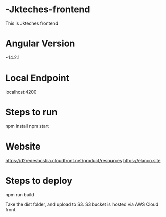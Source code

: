 # -Jkteches-frontend
This is Jkteches frontend


# Angular Version
~14.2.1

# Local Endpoint
localhost:4200

# Steps to run
npm install
npm start

# Website
https://d2redesbcstiia.cloudfront.net/product/resources
https://elanco.site

# Steps to deploy
npm run build

Take the dist folder, and upload to S3. S3 bucket is hosted via AWS Cloud front.